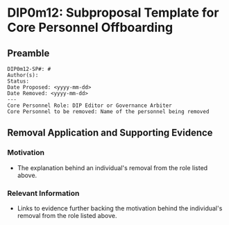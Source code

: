 # DIP0m12: Subproposal Template for Core Personnel Offboarding

## Preamble
```
DIP0m12-SP#: #
Author(s):
Status:
Date Proposed: <yyyy-mm-dd>
Date Removed: <yyyy-mm-dd>
---
Core Personnel Role: DIP Editor or Governance Arbiter
Core Personnel to be removed: Name of the personnel being removed
```

## Removal Application and Supporting Evidence
    
### Motivation
- The explanation behind an individual's removal from the role listed above.

### Relevant Information
-  Links to evidence further backing the motivation behind the individual's removal from the role listed above.
